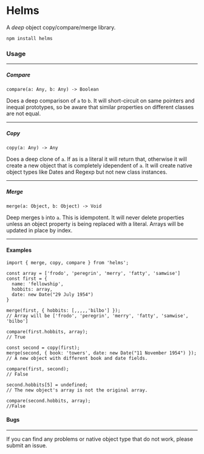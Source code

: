 # Helms

A *deep* object copy/compare/merge library.

```
npm install helms
```

### Usage
----
##### Compare

`compare(a: Any, b: Any) -> Boolean`

Does a deep comparison of `a` to `b`.  It will short-circuit on same pointers and inequal prototypes, so be aware that similar properties on different classes are not equal.

--------
##### Copy

`copy(a: Any) -> Any`

Does a deep clone of `a`. If as is a literal it will return that, otherwise it will create a new object that is completely idependent of `a`. It will create native object types like Dates and Regexp but not new class instances.

--------
##### Merge

`merge(a: Object, b: Object) -> Void`

Deep merges `b` into `a`. This is idempotent. It will never delete properties unless an object property is being replaced with a literal. Arrays will be updated in place by index.



--------
#### Examples
```
import { merge, copy, compare } from 'helms';

const array = ['frodo', 'peregrin', 'merry', 'fatty', 'samwise']
const first = {
  name: 'fellowship',
  hobbits: array,
  date: new Date("29 July 1954")
}

merge(first, { hobbits: [,,,,,'bilbo'] });
// Array will be ['frodo', 'peregrin', 'merry', 'fatty', 'samwise', 'bilbo']

compare(first.hobbits, array);
// True

const second = copy(first);
merge(second, { book: 'towers', date: new Date("11 November 1954") });
// A new object with different book and date fields.

compare(first, second);
// False

second.hobbits[5] = undefined;
// The new object's array is not the original array.

compare(second.hobbits, array);
//False
```

#### Bugs
--------

If you can find any problems or native object type that do not work, please submit an issue.
